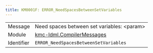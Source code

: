 ```yaml
---
title: KM0001F: ERROR_NeedSpacesBetweenSetVariables
---
```


|            |           |
|------------|---------- |
| Message    | Need spaces between set variables: &lt;param&gt; |
| Module     | [kmc-ldml.CompilerMessages](kmc-ldml.compilermessages) |
| Identifier | `ERROR_NeedSpacesBetweenSetVariables` |


